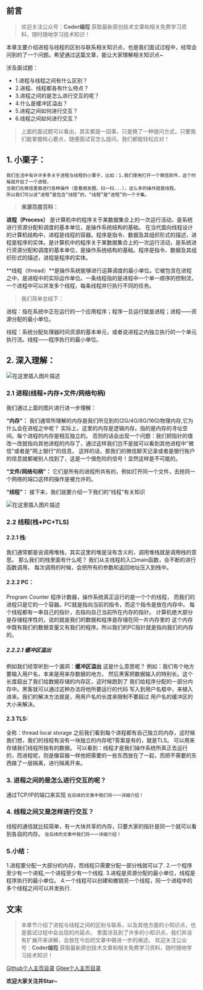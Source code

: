 ## 前言
> 欢迎关注公众号：**Coder编程**
> 获取最新原创技术文章和相关免费学习资料，随时随地学习技术知识！

本章主要介绍进程与线程的区别与联系相关知识点，也是我们面试过程中，经常会问到的了一个问题。希望通过这篇文章，能让大家理解相关知识点~


涉及面试题：
- 1.进程与线程之间有什么区别？
- 2.进程、线程都各有什么特点？
- 3.进程之间的是怎么进行交互的呢？
- 4.什么是缓冲区溢出？
- 5.进程之间如何进行交互？
- 6.线程之间如何进行交互？

>上面的面试题可以看出，其实都是一回事，只是换了一种提问方式，只要我们能掌握核心要点，随便面试官怎么提问，我们都能轻松应对！

## 1. 小栗子：
    我们生活中有许许多多关于进程与线程的小栗子，比如：1.我们使用打开一个微信软件，这个时候就开启了一个进程，
    当我们在微信里面进行各种操作（查看朋友圈，扫一扫...），这么多的操作就是线程。
    所以我们可以说“进程”是包含“线程”的，“线程”是“进程”的一个子集。

> **来源百度百科：**

**进程（Process）** 是计算机中的程序关于某数据集合上的一次运行活动，是系统进行资源分配和调度的基本单位，是操作系统结构的基础。 在当代面向线程设计的计算机结构中，进程是线程的容器。程序是指令、数据及其组织形式的描述，进程是程序的实体。是计算机中的程序关于某数据集合上的一次运行活动，是系统进行资源分配和调度的基本单位，是操作系统结构的基础。程序是指令、数据及其组织形式的描述，进程是程序的实体。

**线程（thread）**是操作系统能够进行运算调度的最小单位。它被包含在进程之中，是进程中的实际运作单位。一条线程指的是进程中一个单一顺序的控制流，一个进程中可以并发多个线程，每条线程并行执行不同的任务。

>  我们简单总结下：

进程：指在系统中正在运行的一个应用程序；程序一旦运行就是进程；进程——资源分配的最小单位。

线程：系统分配处理器时间资源的基本单元，或者说进程之内独立执行的一个单元执行流。线程——程序执行的最小单位。 


## 2. 深入理解：

![在这里插入图片描述](https://img-blog.csdnimg.cn/20190320210031603.png?x-oss-process=image/watermark,type_ZmFuZ3poZW5naGVpdGk,shadow_10,text_aHR0cHM6Ly9ibG9nLmNzZG4ubmV0L01pY2hhZWxfSE0=,size_16,color_FFFFFF,t_70)
### 2.1 进程(线程+内存+文件/网络句柄)
我们通过上面的图片进行进一步理解：

**“内存”：**
我们通常所理解的内存是我们所见到的(2G/4G/8G/16G)物理内存,它为什么会在进程之中呢？
实际上，这里的内存是逻辑内存。指的是内存的寻址空间。每个进程的内存是相互独立的。
否则的话会出现一个问题：我们把指针的值改一改就指向其他进程的内存了，通过这样我们岂不是就可以看到其他进程中"微信"或者是"网上银行"的信息，
这样的话，那我们的微信聊天记录或者是银行账户的信息就都被别人找到了，这是一个很危险的信号！显然这样是不可能的。

**“文件/网络句柄”：**
它们是所有的进程所共有的，例如打开同一个文件，去抢同一个网络的端口这样的操作是被允许的。

**“线程”：**
接下来，我们就要介绍一下我们的“线程”有关知识

![在这里插入图片描述](https://img-blog.csdnimg.cn/20190320210656574.png?x-oss-process=image/watermark,type_ZmFuZ3poZW5naGVpdGk,shadow_10,text_aHR0cHM6Ly9ibG9nLmNzZG4ubmV0L01pY2hhZWxfSE0=,size_16,color_FFFFFF,t_70)

### 2.2 线程(栈+PC+TLS)

#### 2.2.1 栈:

我们通常都是说调用堆栈，其实这里的堆是没有含义的，调用堆栈就是调用栈的意思。
那么我们的栈里面有什么呢？
我们从主线程的入口main函数，会不断的进行函数调用，
每次调用的时候，会把所有的参数和返回地址压入到栈中。

#### 2.2.2 PC：

Program Counter 程序计数器，操作系统真正运行的是一个个的线程，
而我们的进程只是它的一个容器。PC就是指向当前的指令，而这个指令是放在内存中。
每个线程都有一串自己的指针，去指向自己当前所在内存的指针。
计算机绝大部分是存储程序性的，说的就是我们的数据和程序是存储在同一片内存里的
这个内存中既有我们的数据变量又有我们的程序。所以我们的PC指针就是指向我们的内存的。

##### 2.2.2.1 缓冲区溢出
例如我们经常听到一个漏洞：**缓冲区溢出**
这是什么意思呢？
例如：我们有个地方要输入用户名，本来是用来存数据的地方。
然后黑客把数据输入的特别长。这个长度超出了我们给数据存储的内存区，这时候跑到了
我们给程序分配的一部分内存中。黑客就可以通过这种办法将他所要运行的代码
写入到用户名框中，来植入进来。我们的解决方法就是，用用户名的长度来限制不要超过
用户名的缓冲区的大小来解决。

#### 2.3 TLS:

全称：thread local storage
之前我们看到每个进程都有自己独立的内存，这时候我们想，我们的线程有没有一块独立的内存呢?答案是有的，就是TLS。
可以用来存储我们线程所独有的数据。
可以看到：线程才是我们操作系统所真正去运行的，而进程呢，则是像容器一样他把需要的一些东西放在了一起，而把不需要的东西做了一层隔离，进行隔离开来。

### 3. 进程之间的是怎么进行交互的呢？
通过TCP/IP的端口来实现
```在后续的文章中我们将一一详细介绍！```

### 4. 线程之间又是怎样进行交互？
线程的通信就比较简单，有一大块共享的内存，只要大家的指针是同一个就可以看到各自的内存。
```在后续的文章中我们将一一详细介绍！```

### 5.小结：
1.进程要分配一大部分的内存，而线程只需要分配一部分栈就可以了.
2.一个程序至少有一个进程,一个进程至少有一个线程. 
3.进程是资源分配的最小单位，线程是程序执行的最小单位。 
4.一个线程可以创建和撤销另一个线程，同一个进程中的多个线程之间可以并发执行.

## 文末

>本章节介绍了进程与线程之间的区别与联系，以及其他方面的小知识点，也是面试过程中会出现的内容点。
里面涉及到了许多的小知识点，我们并没有扩展开来讲解，会放在今后的文章中做进一步的阐述。
欢迎关注公众号：**Coder编程**
获取最新原创技术文章和相关免费学习资料，随时随地学习技术知识！

[Github个人主页目录](https://github.com/CoderMerlin/coder-programming)
[Gitee个人主页目录](https://gitee.com/573059382/coder-programming)

**欢迎大家关注并Star~**